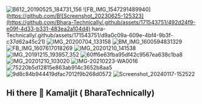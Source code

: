 ![B612_20190525_184731_156](https://github.com/Bhara-Technically/.github/assets/171543751/43007751-36da-4560-8aed-b355c36189a5)
![FB_IMG_1547291489940](https://github.com/B![Screenshot_20230625-125323](https://github.com/Bhara-Technically/.github/assets/171543751/492d24f9-e09f-4d33-b331-483ea2a104d4)
hara-Technically/.github/assets/171543751/d9a0c09a-609e-4bf4-9b3f-c37d62a45c21)
![IMG_20200704_133158](https://github.com/Bhara-Technically/.github/assets/171543751/b73522fc-0f71-4641-ba0b-ac7456e6d1b1)
![BM_IMG_1600594831329](https://github.com/Bhara-Technically/.github/assets/171543751/aa5217bb-f287-4788-845e-3b87bb9e447f)
![FB_IMG_1607617018269](https://github.com/Bhara-Technically/.github/assets/171543751/df6c5687-47f8-4c4e-b22c-1371079f78a0)
![IMG_20201210_141538](https://github.com/Bhara-Technically/.github/assets/171543751/0df0ae3b-264c-4189-9e54-3598050c10a4)
![IMG_20191215_193957_352](https://github.com/Bhara-Technically/.github/assets/171543751/28ff51a4-1911-47ce-a689-499358978b18)
![60ff6e63fba95df42c9567ea638c1ba8](https://github.com/Bhara-Technically/.github/assets/171543751/fd44f30e-a7de-4087-8861-7757b19988b1)
![IMG_20201210_103020](https://github.com/Bhara-Technically/.github/assets/171543751/de1ef745-5f24-4cad-915a-26d3e7fdf7a9)
![IMG-20210223-WA0016](https://github.com/Bhara-Technically/.github/assets/171543751/33b4cbb7-e075-4d95-88d8-5e2e3a5adaa7)
![75220b5d12815e863ab914c3652b8aa5](https://github.com/Bhara-Technically/.github/assets/171543751/1a8768dd-643f-493a-91b0-b154d1252850)
![9d8c84b944419dfac7012f9b268d0572](https://github.com/Bhara-Technically/.github/assets/171543751/f291aec3-0f67-4519-9e86-22593ac64245)
![Screenshot_20240117-152522](https://github.com/Bhara-Technically/.github/assets/171543751/03a34cea-61a7-4e3b-9aa5-13fb69f41bf7)
## Hi there 👋 Kamaljit ( BharaTechnically)

<!--_github-pages-challenge-Bhara-Technically.![IMG_20230528_033130_435](https://github.com/Bhara-Technically/.github/assets/171543751/8fba250c-aa46-46fe-88b6-312d257bb3a6)


**Here are some ideas to get you started:**

🙋‍♀️ A short introduction - what is your organization all about?
🌈 Contribution guidelines - how can the community get involved?
👩‍💻 Useful resources - where can the community find your docs? Is there'sanything else the community should know?
🍿 Fun facts - what does your team eat for breakfast?
🧙 Remember, you can do mighty things with the power of [Markdown](https://docs.github.com/github/writing-on-github/getting-started-with-writing-and-formatting-on-github/basic-writing-and-formatting-syntax)
-->

